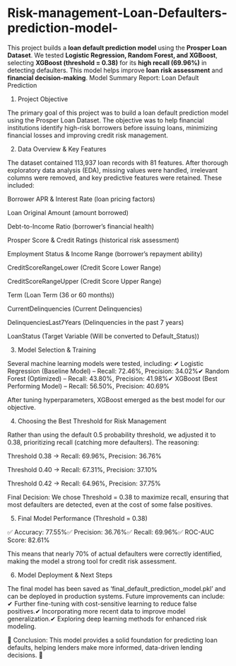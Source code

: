 # Risk-management-Loan-Defaulters-prediction-model-
This project builds a **loan default prediction model** using the **Prosper Loan Dataset**. We tested **Logistic Regression, Random Forest, and XGBoost**, selecting **XGBoost (threshold = 0.38)** for its **high recall (69.96%)** in detecting defaulters. This model helps improve **loan risk assessment** and **financial decision-making**. 
Model Summary Report: Loan Default Prediction

1. Project Objective

The primary goal of this project was to build a loan default prediction model using the Prosper Loan Dataset. The objective was to help financial institutions identify high-risk borrowers before issuing loans, minimizing financial losses and improving credit risk management.

2. Data Overview & Key Features

The dataset contained 113,937 loan records with 81 features. After thorough exploratory data analysis (EDA), missing values were handled, irrelevant columns were removed, and key predictive features were retained. These included:

Borrower APR & Interest Rate (loan pricing factors)

Loan Original Amount (amount borrowed)

Debt-to-Income Ratio (borrower’s financial health)

Prosper Score & Credit Ratings (historical risk assessment)

Employment Status & Income Range (borrower’s repayment ability)

CreditScoreRangeLower  (Credit Score Lower Range)

CreditScoreRangeUpper  (Credit Score Upper Range)

Term    (Loan Term (36 or 60 months))

CurrentDelinquencies  (Current Delinquencies)

DelinquenciesLast7Years (Delinquencies in the past 7 years)

LoanStatus (Target Variable (Will be converted to Default_Status))



3. Model Selection & Training

Several machine learning models were tested, including:
✔ Logistic Regression (Baseline Model) – Recall: 72.46%, Precision: 34.02%✔ Random Forest (Optimized) – Recall: 43.80%, Precision: 41.98%✔ XGBoost (Best Performing Model) – Recall: 56.50%, Precision: 40.69%

After tuning hyperparameters, XGBoost emerged as the best model for our objective.

4. Choosing the Best Threshold for Risk Management

Rather than using the default 0.5 probability threshold, we adjusted it to 0.38, prioritizing recall (catching more defaulters). The reasoning:

Threshold 0.38 → Recall: 69.96%, Precision: 36.76%

Threshold 0.40 → Recall: 67.31%, Precision: 37.10%

Threshold 0.42 → Recall: 64.96%, Precision: 37.75%

Final Decision: We chose Threshold = 0.38 to maximize recall, ensuring that most defaulters are detected, even at the cost of some false positives.

5. Final Model Performance (Threshold = 0.38)

✅ Accuracy: 77.55%✅ Precision: 36.76%✅ Recall: 69.96%✅ ROC-AUC Score: 82.61%

This means that nearly 70% of actual defaulters were correctly identified, making the model a strong tool for credit risk assessment.

6. Model Deployment & Next Steps

The final model has been saved as ‘final_default_prediction_model.pkl’ and can be deployed in production systems. Future improvements can include:
✔ Further fine-tuning with cost-sensitive learning to reduce false positives.✔ Incorporating more recent data to improve model generalization.✔ Exploring deep learning methods for enhanced risk modeling.

🔹 Conclusion: This model provides a solid foundation for predicting loan defaults, helping lenders make more informed, data-driven lending decisions. 🚀

